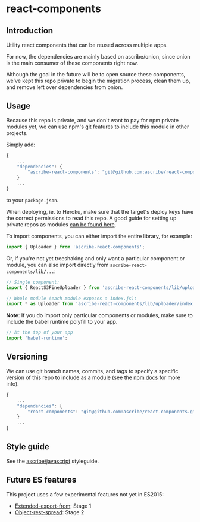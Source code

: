 react-components
================

Introduction
------------

Utility react components that can be reused across multiple apps.

For now, the dependencies are mainly based on ascribe/onion, since onion
is the main consumer of these components right now.

Although the goal in the future will be to open source these components,
we've kept this repo private to begin the migration process, clean them up,
and remove left over dependencies from onion.

Usage
-----

Because this repo is private, and we don't want to pay for npm private
modules yet, we can use npm's git features to include this module in
other projects.

Simply add:

```javascript
{
    ...
    "dependencies": {
        "ascribe-react-components": "git@github.com:ascribe/react-components.git"
    }
    ...
}
```

to your `package.json`.

When deploying, ie. to Heroku, make sure that the target's deploy keys
have the correct permissions to read this repo. A good guide for setting
up private repos as modules [can be found here](http://fiznool.com/blog/2015/05/20/an-alternative-to-npm-private-modules/).

To import components, you can either import the entire library, for example:

```javascript
import { Uploader } from 'ascribe-react-components';
```

Or, if you're not yet treeshaking and only want a particular component
or module, you can also import directly from `ascribe-react-components/lib/...`:

```javascript
// Single component:
import { ReactS3FineUploader } from 'ascribe-react-components/lib/uploader/react_s3_fine_uploader';

// Whole module (each module exposes a index.js):
import * as Uploader from 'ascribe-react-components/lib/uploader/index';
```

**Note**: If you do import only particular components or modules, make
sure to include the babel runtime polyfill to your app.

```javascript
// At the top of your app
import 'babel-runtime';
```

Versioning
----------

We can use git branch names, commits, and tags to specify a specific
version of this repo to include as a module (see the [npm docs](https://docs.npmjs.com/files/package.json#git-urls-as-dependencies)
for more info).

```javascript
{
    ...
    "dependencies": {
        "react-components": "git@github.com:ascribe/react-components.git#v0.0.1"
    }
    ...
}
```

Style guide
-----------

See the [ascribe/javascript](https://github.com/ascribe/javascript) styleguide.

Future ES features
------------------

This project uses a few experimental features not yet in ES2015:
  * [Extended-export-from](https://github.com/leebyron/ecmascript-more-export-from): Stage 1
  * [Object-rest-spread](https://github.com/sebmarkbage/ecmascript-rest-spread): Stage 2
